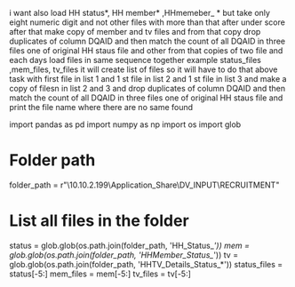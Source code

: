 i want also load HH status*, HH member* ,HHmemeber_ * but take only eight numeric digit and not other files with more than that after under score after that make copy of member and tv files and from that copy drop duplicates of column DQAID and then match the count of all DQAID in three files one of original HH staus file and other from that copies of two file and each days 
load files in same sequence together example status_files ,mem_files, tv_files it will create list of files so it will have to do that above task with first file in list 1 and 1 st file in  list 2 and 1 st file in list 3 and make a copy of filesn in list 2 and 3 and drop duplicates of column DQAID and then match the count of all DQAID in three files one of original HH staus file and print the file name where there are no same found


import pandas as pd
import numpy as np
import os
import glob

# Folder path
folder_path = r"\\10.10.2.199\Application_Share\DV_INPUT\RECRUITMENT"

# List all files in the folder
status = glob.glob(os.path.join(folder_path, 'HH_Status_*'))
mem = glob.glob(os.path.join(folder_path, 'HHMember_Status_*'))
tv = glob.glob(os.path.join(folder_path, 'HHTV_Details_Status_*'))
status_files = status[-5:]
mem_files = mem[-5:]
tv_files = tv[-5:]





